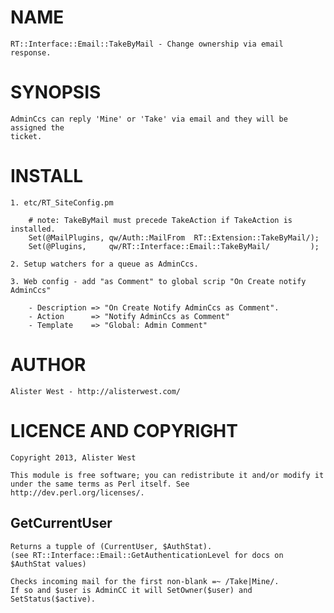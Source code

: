 # NAME

    RT::Interface::Email::TakeByMail - Change ownership via email response.

# SYNOPSIS

    AdminCcs can reply 'Mine' or 'Take' via email and they will be assigned the
    ticket.

# INSTALL

    1. etc/RT_SiteConfig.pm

        # note: TakeByMail must precede TakeAction if TakeAction is installed.
        Set(@MailPlugins, qw/Auth::MailFrom  RT::Extension::TakeByMail/);
        Set(@Plugins,     qw/RT::Interface::Email::TakeByMail/         );

    2. Setup watchers for a queue as AdminCcs.

    3. Web config - add "as Comment" to global scrip "On Create notify AdminCcs"

        - Description => "On Create Notify AdminCcs as Comment".
        - Action      => "Notify AdminCcs as Comment"
        - Template    => "Global: Admin Comment"

# AUTHOR

    Alister West - http://alisterwest.com/

# LICENCE AND COPYRIGHT

    Copyright 2013, Alister West

    This module is free software; you can redistribute it and/or modify it
    under the same terms as Perl itself. See http://dev.perl.org/licenses/.

## GetCurrentUser

    Returns a tupple of (CurrentUser, $AuthStat).
    (see RT::Interface::Email::GetAuthenticationLevel for docs on $AuthStat values)

    Checks incoming mail for the first non-blank =~ /Take|Mine/.
    If so and $user is AdminCC it will SetOwner($user) and SetStatus($active).
